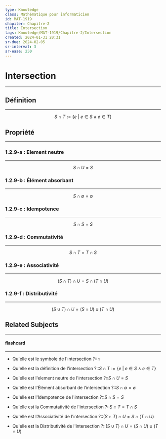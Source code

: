 ```yaml
---
type: Knowledge
class: Mathématique pour informaticien
id: MAT-1919
chapiter: Chapitre-2
title: Intersection 
tags: Knowledge/MAT-1919/Chapitre-2/Intersection 
created: 2024-01-31 20:31
sr-due: 2024-02-05
sr-interval: 3
sr-ease: 250
---
```

# Intersection 
----

## Définition
----
$$S \cap T := \{e \ | \ e \in S \land e \in T\}$$

## Propriété
----
### 1.2.9-a : Element neutre
---
$$S \cap U = S$$

### 1.2.9-b : Élément absorbant
---
$$S \cap \emptyset = \emptyset$$

### 1.2.9-c : Idempotence
---
$$S \cap S = S$$

### 1.2.9-d : Commutativité
---
$$S \cap T = T \cap S$$

### 1.2.9-e : Associativité
---
$$(S \cap T) \cap U = S \cap (T \cap U)$$

### 1.2.9-f : Distributivité
---
$$(S \cup T) \cap U = (S \cap U)\cup(T \cap U)$$

## Related Subjects
----
#### flashcard 
----
- Qu'elle est le symbole de l'intersection ?::$\cap$
<!--SR:!2024-03-12,10,270-->
- Qu'elle est la définition de l'intersection ?::$S \cap T := \{e \ | \ e \in S \land e \in T\}$
<!--SR:!2024-03-04,2,230-->
- Qu'elle est l'element neutre de l'intersection ?::$S \cap U = S$
<!--SR:!2024-03-04,2,230-->
- Qu'elle est l'Élément absorbant de l'intersection ?::$S \cap \emptyset = \emptyset$
<!--SR:!2024-03-04,2,230-->
- Qu'elle est l'Idempotence de l'intersection ?::$S \cap S = S$
<!--SR:!2024-03-15,13,270-->
- Qu'elle est la Commutativité de l'intersection ?::$S \cap T = T \cap S$
<!--SR:!2024-03-04,2,230-->
- Qu'elle est l'Associativité de l'intersection ?::$(S \cap T) \cap U = S \cap (T \cap U)$
<!--SR:!2024-03-04,2,230-->
- Qu'elle est la Distributivité de l'intersection ?::$(S \cup T) \cap U = (S \cap U)\cup(T \cap U)$
<!--SR:!2024-03-03,1,210-->